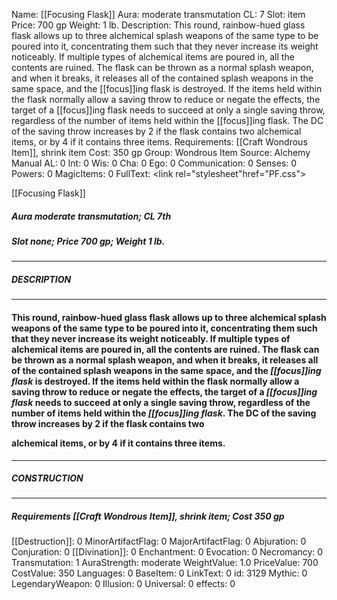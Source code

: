 Name: [[Focusing Flask]]
Aura: moderate transmutation
CL: 7
Slot: item
Price: 700 gp
Weight: 1 lb.
Description: This round, rainbow-hued glass flask allows up to three alchemical splash weapons of the same type to be poured into it, concentrating them such that they never increase its weight noticeably. If multiple types of alchemical items are poured in, all the contents are ruined. The flask can be thrown as a normal splash weapon, and when it breaks, it releases all of the contained splash weapons in the same space, and the [[focus]]ing flask is destroyed. If the items held within the flask normally allow a saving throw to reduce or negate the effects, the target of a [[focus]]ing flask needs to succeed at only a single saving throw, regardless of the number of items held within the [[focus]]ing flask. The DC of the saving throw increases by 2 if the flask contains two alchemical items, or by 4 if it contains three items.
Requirements: [[Craft Wondrous Item]], shrink item
Cost: 350 gp
Group: Wondrous Item
Source: Alchemy Manual
AL: 0
Int: 0
Wis: 0
Cha: 0
Ego: 0
Communication: 0
Senses: 0
Powers: 0
MagicItems: 0
FullText: <link rel="stylesheet"href="PF.css"><div class="heading"><p class="alignleft">[[Focusing Flask]]</p><div style="clear: both;"></div></div><div><h5><b>Aura </b>moderate transmutation; <b>CL </b>7th</h5><h5><b>Slot </b>none; <b>Price </b>700 gp; <b>Weight </b>1 lb.</h5></div><hr/><div><h5><b>DESCRIPTION</b></h5></div><hr/><div><h4><p>This round, rainbow-hued glass flask allows up to three alchemical splash weapons of the same type to be poured into it, concentrating them such that they never increase its weight noticeably. If multiple types of alchemical items are poured in, all the contents are ruined. The flask can be thrown as a normal splash weapon, and when it breaks, it releases all of the contained splash weapons in the same space, and the <i>[[focus]]ing flask</i> is destroyed. If the items held within the flask normally allow a saving throw to reduce or negate the effects, the target of a <i>[[focus]]ing flask</i> needs to succeed at only a single saving throw, regardless of the number of items held within the <i>[[focus]]ing flask</i>. The DC of the saving throw increases by 2 if the flask contains two</p><p>alchemical items, or by 4 if it contains three items.</p></h4></div><hr/><div><h5><b>CONSTRUCTION</b></h5></div><hr/><div><h5><b>Requirements </b>[[Craft Wondrous Item]], <i>shrink item</i>; <b>Cost </b>350 gp</h5></div>
[[Destruction]]: 0
MinorArtifactFlag: 0
MajorArtifactFlag: 0
Abjuration: 0
Conjuration: 0
[[Divination]]: 0
Enchantment: 0
Evocation: 0
Necromancy: 0
Transmutation: 1
AuraStrength: moderate
WeightValue: 1.0
PriceValue: 700
CostValue: 350
Languages: 0
BaseItem: 0
LinkText: 0
id: 3129
Mythic: 0
LegendaryWeapon: 0
Illusion: 0
Universal: 0
effects: 0
